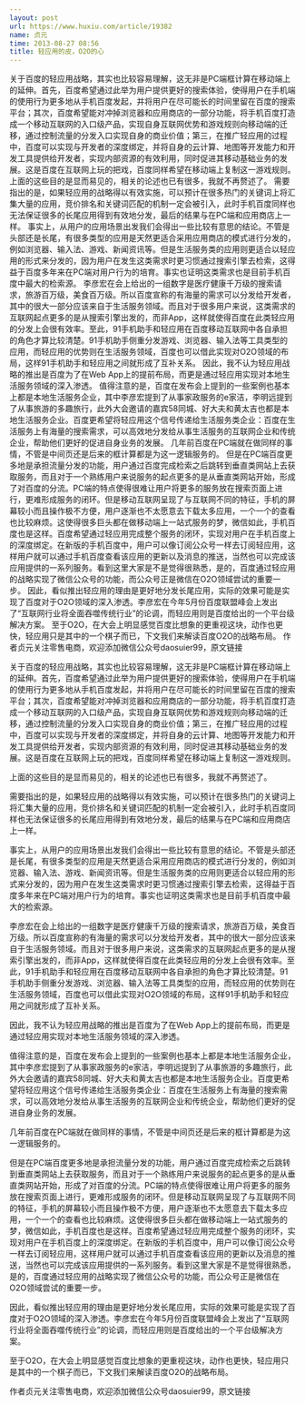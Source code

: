 ```yaml
---
layout: post
url: https://www.huxiu.com/article/19382
name: 贞元
time: 2013-08-27 08:56
title: 轻应用的皮，O2O的心
---
```

关于百度的轻应用战略，其实也比较容易理解，这无非是PC端框计算在移动端上的延伸。首先，百度希望通过此举为用户提供更好的搜索体验，使得用户在手机端的使用行为更多地从手机百度发起，并将用户在尽可能长的时间里留在百度的搜索平台；其次，百度希望能对冲掉浏览器和应用商店的一部分功能，将手机百度打造成一个移动互联网的入口级产品，实现自身互联网优势和游戏规则向移动端的迁移，通过控制流量的分发入口实现自身的商业价值；第三，在推广轻应用的过程中，百度可以实现与开发者的深度绑定，并将自身的云计算、地图等开发能力和开发工具提供给开发者，实现内部资源的有效利用，同时促进其移动基础业务的发展。这是百度在互联网上玩的把戏，百度同样希望在移动端上复制这一游戏规则。 上面的这些目的是显而易见的，相关的论述也已有很多，我就不再赘述了。 需要指出的是，如果轻应用的战略得以有效实施，可以预计在很多热门的关键词上将汇集大量的应用，竞价排名和关键词匹配的机制一定会被引入，此时手机百度同样也无法保证很多的长尾应用得到有效地分发，最后的结果与在PC端和应用商店上一样。 事实上，从用户的应用场景出发我们会得出一些比较有意思的结论。不管是头部还是长尾，有很多类型的应用是天然更适合采用应用商店的模式进行分发的，例如浏览器、输入法、游戏、新闻资讯等。但是生活服务类的应用则更适合以轻应用的形式来分发的，因为用户在发生这类需求时更习惯通过搜索引擎去检索，这得益于百度多年来在PC端对用户行为的培育。事实也证明这类需求也是目前手机百度中最大的检索源。 李彦宏在会上给出的一组数字是医疗健康千万级的搜索请求，旅游百万级，美食百万级。所以百度宣称的有海量的需求可以分发给开发者，其中的很大一部分应该来自于生活服务领域。而且对于很多用户来说，这类需求的互联网起点更多的是从搜索引擎出发的，而非App，这样就使得百度在此类轻应用的分发上会很有效率。至此，91手机助手和轻应用在百度移动互联网中各自承担的角色才算比较清楚。91手机助手侧重分发游戏、浏览器、输入法等工具类型的应用，而轻应用的优势则在生活服务领域，百度也可以借此实现对O2O领域的布局，这样91手机助手和轻应用之间就形成了互补关系。 因此，我不认为轻应用战略的推出是百度为了在Web App上的提前布局，而更是通过轻应用实现对本地生活服务领域的深入渗透。 值得注意的是，百度在发布会上提到的一些案例也基本上都是本地生活服务企业，其中李彦宏提到了从事家政服务的e家洁，李明远提到了从事旅游的多趣旅行，此外大会邀请的嘉宾58同城、好大夫和黄太吉也都是本地生活服务企业。百度更希望将轻应用这个信号传递给生活服务类企业：百度在生活服务上有海量的搜索需求，可以高效地分发给从事生活服务的互联网企业和传统企业，帮助他们更好的促进自身业务的发展。 几年前百度在PC端就在做同样的事情，不管是中间页还是后来的框计算都是为这一逻辑服务的。 但是在PC端百度更多地是承担流量分发的功能，用户通过百度完成检索之后跳转到垂直类网站上去获取服务，而且对于一个熟练用户来说服务的起点更多的是从垂直类网站开始，形成了对百度的分流。PC端的特点使得很难让用户将更多的服务放在搜索页面上进行，更难形成服务的闭环。但是移动互联网呈现了与互联网不同的特征，手机的屏幕较小而且操作极不方便，用户逐渐也不太愿意去下载太多应用，一个一个的查看也比较麻烦。这使得很多巨头都在做移动端上一站式服务的梦，微信如此，手机百度也是这样。百度希望通过轻应用完成整个服务的闭环，实现对用户在手机百度上的深度绑定。在新版的手机百度中，用户可以像订阅公众号一样去订阅轻应用，这样用户就可以通过手机百度查看该应用的更新以及消息的推送，当然也可以完成该应用提供的一系列服务。看到这里大家是不是觉得很熟悉，是的，百度通过轻应用的战略实现了微信公众号的功能，而公众号正是微信在O2O领域尝试的重要一步。 因此，看似推出轻应用的理由是更好地分发长尾应用，实际的效果可能是实现了百度对于O2O领域的深入渗透。李彦宏在今年5月份百度联盟峰会上发出了“互联网行业将全面吞噬传统行业”的论调，而轻应用则是百度给出的一个平台级解决方案。 至于O2O，在大会上明显感觉百度比想象的更重视这块，动作也更快，轻应用只是其中的一个棋子而已，下文我们来解读百度O2O的战略布局。 作者贞元关注零售电商，欢迎添加微信公众号daosuier99，原文链接

关于百度的轻应用战略，其实也比较容易理解，这无非是PC端框计算在移动端上的延伸。首先，百度希望通过此举为用户提供更好的搜索体验，使得用户在手机端的使用行为更多地从手机百度发起，并将用户在尽可能长的时间里留在百度的搜索平台；其次，百度希望能对冲掉浏览器和应用商店的一部分功能，将手机百度打造成一个移动互联网的入口级产品，实现自身互联网优势和游戏规则向移动端的迁移，通过控制流量的分发入口实现自身的商业价值；第三，在推广轻应用的过程中，百度可以实现与开发者的深度绑定，并将自身的云计算、地图等开发能力和开发工具提供给开发者，实现内部资源的有效利用，同时促进其移动基础业务的发展。这是百度在互联网上玩的把戏，百度同样希望在移动端上复制这一游戏规则。

上面的这些目的是显而易见的，相关的论述也已有很多，我就不再赘述了。

需要指出的是，如果轻应用的战略得以有效实施，可以预计在很多热门的关键词上将汇集大量的应用，竞价排名和关键词匹配的机制一定会被引入，此时手机百度同样也无法保证很多的长尾应用得到有效地分发，最后的结果与在PC端和应用商店上一样。

事实上，从用户的应用场景出发我们会得出一些比较有意思的结论。不管是头部还是长尾，有很多类型的应用是天然更适合采用应用商店的模式进行分发的，例如浏览器、输入法、游戏、新闻资讯等。但是生活服务类的应用则更适合以轻应用的形式来分发的，因为用户在发生这类需求时更习惯通过搜索引擎去检索，这得益于百度多年来在PC端对用户行为的培育。事实也证明这类需求也是目前手机百度中最大的检索源。

李彦宏在会上给出的一组数字是医疗健康千万级的搜索请求，旅游百万级，美食百万级。所以百度宣称的有海量的需求可以分发给开发者，其中的很大一部分应该来自于生活服务领域。而且对于很多用户来说，这类需求的互联网起点更多的是从搜索引擎出发的，而非App，这样就使得百度在此类轻应用的分发上会很有效率。至此，91手机助手和轻应用在百度移动互联网中各自承担的角色才算比较清楚。91手机助手侧重分发游戏、浏览器、输入法等工具类型的应用，而轻应用的优势则在生活服务领域，百度也可以借此实现对O2O领域的布局，这样91手机助手和轻应用之间就形成了互补关系。

因此，我不认为轻应用战略的推出是百度为了在Web App上的提前布局，而更是通过轻应用实现对本地生活服务领域的深入渗透。

值得注意的是，百度在发布会上提到的一些案例也基本上都是本地生活服务企业，其中李彦宏提到了从事家政服务的e家洁，李明远提到了从事旅游的多趣旅行，此外大会邀请的嘉宾58同城、好大夫和黄太吉也都是本地生活服务企业。百度更希望将轻应用这个信号传递给生活服务类企业：百度在生活服务上有海量的搜索需求，可以高效地分发给从事生活服务的互联网企业和传统企业，帮助他们更好的促进自身业务的发展。

几年前百度在PC端就在做同样的事情，不管是中间页还是后来的框计算都是为这一逻辑服务的。

但是在PC端百度更多地是承担流量分发的功能，用户通过百度完成检索之后跳转到垂直类网站上去获取服务，而且对于一个熟练用户来说服务的起点更多的是从垂直类网站开始，形成了对百度的分流。PC端的特点使得很难让用户将更多的服务放在搜索页面上进行，更难形成服务的闭环。但是移动互联网呈现了与互联网不同的特征，手机的屏幕较小而且操作极不方便，用户逐渐也不太愿意去下载太多应用，一个一个的查看也比较麻烦。这使得很多巨头都在做移动端上一站式服务的梦，微信如此，手机百度也是这样。百度希望通过轻应用完成整个服务的闭环，实现对用户在手机百度上的深度绑定。在新版的手机百度中，用户可以像订阅公众号一样去订阅轻应用，这样用户就可以通过手机百度查看该应用的更新以及消息的推送，当然也可以完成该应用提供的一系列服务。看到这里大家是不是觉得很熟悉，是的，百度通过轻应用的战略实现了微信公众号的功能，而公众号正是微信在O2O领域尝试的重要一步。

因此，看似推出轻应用的理由是更好地分发长尾应用，实际的效果可能是实现了百度对于O2O领域的深入渗透。李彦宏在今年5月份百度联盟峰会上发出了“互联网行业将全面吞噬传统行业”的论调，而轻应用则是百度给出的一个平台级解决方案。

至于O2O，在大会上明显感觉百度比想象的更重视这块，动作也更快，轻应用只是其中的一个棋子而已，下文我们来解读百度O2O的战略布局。

作者贞元关注零售电商，欢迎添加微信公众号daosuier99，原文链接

